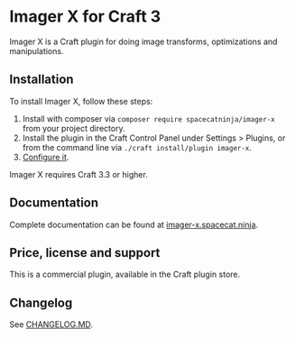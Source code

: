 Imager X for Craft 3
====================
Imager X is a Craft plugin for doing image transforms, optimizations and manipulations.

Installation
------------
To install Imager X, follow these steps:

1. Install with composer via `composer require spacecatninja/imager-x` from your project directory.
2. Install the plugin in the Craft Control Panel under Settings > Plugins, or from the command line via `./craft install/plugin imager-x`.
3. [Configure it](http://imager-x.spacecat.ninja/configuration.html).

Imager X requires Craft 3.3 or higher. 

Documentation
-------------
Complete documentation can be found at [imager-x.spacecat.ninja](http://imager-x.spacecat.ninja/).


Price, license and support
--------------------------
This is a commercial plugin, available in the Craft plugin store. 


Changelog
---------
See [CHANGELOG.MD](https://raw.githubusercontent.com/spacecatninja/craft-imager-x/master/CHANGELOG.md).
